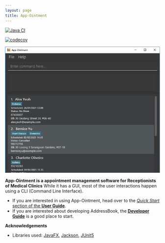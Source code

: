 ```yaml
---
layout: page
title: App-Ointment
---
```


[![Java CI](https://github.com/AY2021S2-CS2103-W17-2/tp/actions/workflows/gradle.yml/badge.svg)](https://github.com/AY2021S2-CS2103-W17-2/tp/actions/workflows/gradle.yml)

[![codecov](https://codecov.io/gh/ay2021s2-cs2103-w17-2/tp/branch/master/graph/badge.svg)](https://codecov.io/gh/ay2021s2-cs2103-w17-2/tp)

![Ui](images/Ui.png)

**App-Ointment is a appointment management software for Receptionists of Medical Clinics** While it has a GUI, most of the user interactions happen using a CLI (Command Line Interface).

* If you are interested in using App-Ointment, head over to the [_Quick Start_ section of the **User Guide**](UserGuide.html#quick-start).
* If you are interested about developing AddressBook, the [**Developer Guide**](DeveloperGuide.html) is a good place to start.


**Acknowledgements**

* Libraries used: [JavaFX](https://openjfx.io/), [Jackson](https://github.com/FasterXML/jackson), [JUnit5](https://github.com/junit-team/junit5)
